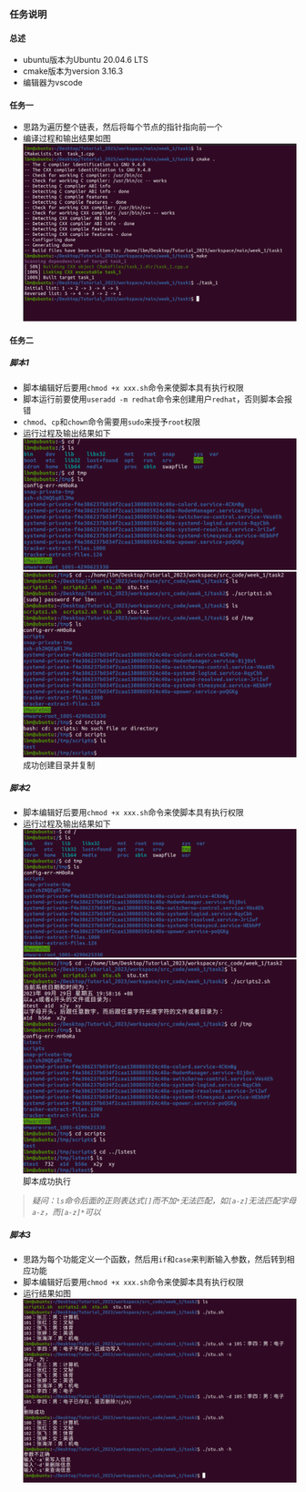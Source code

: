 ### 任务说明
#### 总述
+ ubuntu版本为Ubuntu 20.04.6 LTS
+ cmake版本为version 3.16.3
+ 编辑器为vscode

#### 任务一
+ 思路为遍历整个链表，然后将每个节点的指针指向前一个
+ 编译过程和输出结果如图
 ![输出结果](./../../image/week_1/image_1.png
 )

 #### 任务二
 ##### 脚本1
+ 脚本编辑好后要用```chmod +x xxx.sh```命令来使脚本具有执行权限
+ 脚本运行前要使用```useradd -m redhat```命令来创建用户```redhat```，否则脚本会报错
+ ```chmod```、```cp```和```chown```命令需要用```sudo```来授予```root```权限
+ 运行过程及输出结果如下
![Alt text](./../../image/week_1/image_2_1-1.png)
![Alt text](./../../image/week_1/image_2_1-2.png)
成功创建目录并复制

##### 脚本2
+ 脚本编辑好后要用```chmod +x xxx.sh```命令来使脚本具有执行权限
+ 运行过程及输出结果如下
![Alt text](./../../image/week_1/image_2_2-1.png)
![Alt text](./../../image/week_1/image_2_2-2.png)
脚本成功执行
>*疑问：```ls```命令后面的正则表达式```[]```而不加```*```无法匹配，如```[a-z]```无法匹配字母```a-z```，而```[a-z]*```可以*
  
##### 脚本3
+ 思路为每个功能定义一个函数，然后用```if```和```case```来判断输入参数，然后转到相应功能
+ 脚本编辑好后要用```chmod +x xxx.sh```命令来使脚本具有执行权限
+ 运行结果如图
![Alt text](./../../image/week_1/image_2_3.png)